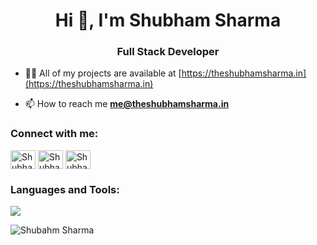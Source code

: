 <h1 align="center">Hi 👋, I'm Shubham Sharma</h1>
<h3 align="center">Full Stack Developer</h3>

- 👨‍💻 All of my projects are available at [https://theshubhamsharma.in](https://theshubhamsharma.in)

- 📫 How to reach me **me@theshubhamsharma.in**

<h3 align="left">Connect with me:</h3>
<p align="left">
  <a href="https://twitter.com/shubham2307s" target="blank"><img align="center" src="https://raw.githubusercontent.com/rahuldkjain/github-profile-readme-generator/master/src/images/icons/Social/twitter.svg" alt="Shubham Twitter" height="30" width="40" /></a>
  <a href="https://www.instagram.com/gmaker007" target="blank"><img align="center" src="https://raw.githubusercontent.com/rahuldkjain/github-profile-readme-generator/master/src/images/icons/Social/instagram.svg" alt="Shubham Instagram" height="30" width="40" /></a>
  <a href="https://www.linkedin.com/in/gmaker/" target="blank"><img align="center" src="https://raw.githubusercontent.com/rahuldkjain/github-profile-readme-generator/master/src/images/icons/Social/linked-in-alt.svg" alt="Shubham LinkedIn" height="30" width="40" /></a>
</p>

<h3 align="left">Languages and Tools:</h3>
<p align="left">
   <a href="https://skillicons.dev">
    <img src="https://skillicons.dev/icons?i=nodejs,npm,js,react,vue,angular,aws,bitbucket,bootstrap,css,git,github,gitlab,graphql,heroku,html,jquery,mongodb,netlify,nuxtjs,postgres,postman,pug,redis,sass,sequelize,tailwind,ts,vite,vscode,vuetify,webpack,yarn&perline=5" />
  </a>

 
</p>

<p><img align="center" src="https://github-readme-stats.vercel.app/api/top-langs?username=GMaker01&show_icons=true&locale=en&layout=compact" alt="Shubahm Sharma" /></p>
